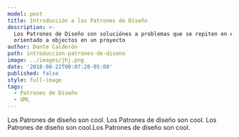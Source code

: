 ```yaml
---
model: post
title: Introducción a los Patrones de Diseño
description: >-
  Los Patrones de Diseño son soluciónes a problemas que se repiten en el diseño
  orientado a objectos en un proyecto
author: Dante Calderón
path: introduccion-patrones-de-diseno
image: ../images/jhj.png
date: '2018-08-22T00:07:28-05:00'
published: false
style: full-image
tags:
  - Patrones de Diseño
  - UML
---
```


Los Patrones de diseño son cool.
Los Patrones de diseño son cool.
Los Patrones de diseño son cool.Los Patrones de diseño son cool.
